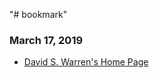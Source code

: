"# bookmark"

### March 17, 2019 
- [David S. Warren's Home Page](http://www3.cs.stonybrook.edu/~warren/) 
